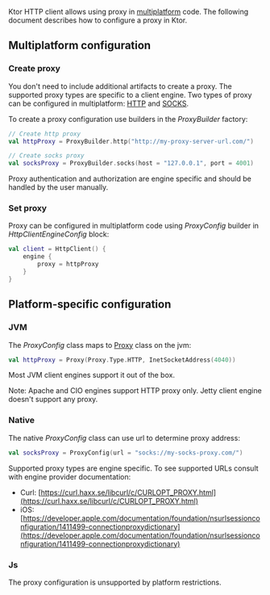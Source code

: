 [//]: # (title: Proxy)

<include src="lib.xml" include-id="outdated_warning"/>

Ktor HTTP client allows using proxy in [multiplatform](http-client_multiplatform.md) code. The following document describes how to configure a proxy in Ktor.

## Multiplatform configuration

### Create proxy

You don't need to include additional artifacts to create a proxy. The supported proxy types are specific to a client engine. Two types of proxy can be configured in multiplatform: [HTTP](https://en.wikipedia.org/wiki/Proxy_server#Web_proxy_servers) and [SOCKS](https://en.wikipedia.org/wiki/SOCKS).

To create a proxy configuration use builders in the _ProxyBuilder_ factory:
```kotlin
// Create http proxy
val httpProxy = ProxyBuilder.http("http://my-proxy-server-url.com/")

// Create socks proxy
val socksProxy = ProxyBuilder.socks(host = "127.0.0.1", port = 4001)
```

Proxy authentication and authorization are engine specific and should be handled by the user manually.

### Set proxy

Proxy can be configured in multiplatform code using _ProxyConfig_ builder in _HttpClientEngineConfig_ block:
```kotlin
val client = HttpClient() {
    engine {
        proxy = httpProxy
    }
}
```

## Platform-specific configuration

### JVM

The _ProxyConfig_ class maps to [Proxy](https://docs.oracle.com/javase/7/docs/api/java/net/Proxy.html) class on the jvm:
```kotlin
val httpProxy = Proxy(Proxy.Type.HTTP, InetSocketAddress(4040))
```

Most JVM client engines support it out of the box.

Note: Apache and CIO engines support HTTP proxy only. Jetty client engine doesn't support any proxy.

### Native

The native _ProxyConfig_ class can use url to determine proxy address:
```kotlin
val socksProxy = ProxyConfig(url = "socks://my-socks-proxy.com/")
```

Supported proxy types are engine specific. To see supported URLs consult with engine provider documentation:

- Curl: [https://curl.haxx.se/libcurl/c/CURLOPT_PROXY.html](https://curl.haxx.se/libcurl/c/CURLOPT_PROXY.html)
- iOS: [https://developer.apple.com/documentation/foundation/nsurlsessionconfiguration/1411499-connectionproxydictionary](https://developer.apple.com/documentation/foundation/nsurlsessionconfiguration/1411499-connectionproxydictionary)

### Js

The proxy configuration is unsupported by platform restrictions.
